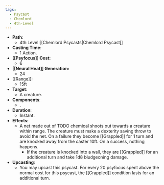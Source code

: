 ```yaml
---
tags:
  - Psycast
  - Chemlord
  - 4th-Level
---
```

- **Path**:
	- 4th Level [[Chemlord Psycasts|Chemlord Psycast]]
- **Casting Time:**
	- 1 Action.
- **[[Psyfocus]] Cost:**
	- 6
- **[[Neural Heat]] Generation:**
	- 24
- [[Range]]:
	- 15ft
- **Target**:
	- A creature.
- **Components**:
	- .
- **Duration**:
	- Instant.
- **Effects**:
	- A net made out of TODO chemical shoots out towards a creature within range. The creature must make a dexterity saving throw to avoid the net. On a failure they become [[Grappled]] for 1 turn and are knocked away from the caster 10ft. On a success, nothing happens.
		- If the creature is knocked into a wall, they are [[Grappled]] for an additional turn and take 1d8 bludgeoning damage.
- **Upcasting**:
	- You may upcast this psycast. For every 20 psyfocus spent above the normal cost for this psycast, the [[Grappled]] condition lasts for an additional turn.
